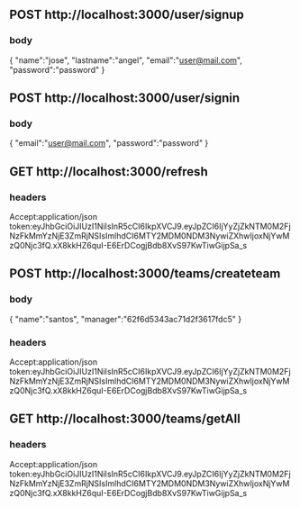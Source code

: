 ## POST http://localhost:3000/user/signup

### body

{
"name":"jose",
"lastname":"angel",
"email":"user@mail.com",
"password":"password"
}

## POST http://localhost:3000/user/signin

### body

{
"email":"user@mail.com",
"password":"password"
}

## GET http://localhost:3000/refresh

### headers

Accept:application/json
token:eyJhbGciOiJIUzI1NiIsInR5cCI6IkpXVCJ9.eyJpZCI6IjYyZjZkNTM0M2FjNzFkMmYzNjE3ZmRjNSIsImlhdCI6MTY2MDM0NDM3NywiZXhwIjoxNjYwMzQ0Njc3fQ.xX8kkHZ6quI-E6ErDCogjBdb8XvS97KwTiwGijpSa_s

## POST http://localhost:3000/teams/createteam

### body

{
"name":"santos",
"manager":"62f6d5343ac71d2f3617fdc5"
}

### headers

Accept:application/json
token:eyJhbGciOiJIUzI1NiIsInR5cCI6IkpXVCJ9.eyJpZCI6IjYyZjZkNTM0M2FjNzFkMmYzNjE3ZmRjNSIsImlhdCI6MTY2MDM0NDM3NywiZXhwIjoxNjYwMzQ0Njc3fQ.xX8kkHZ6quI-E6ErDCogjBdb8XvS97KwTiwGijpSa_s

## GET http://localhost:3000/teams/getAll

### headers

Accept:application/json
token:eyJhbGciOiJIUzI1NiIsInR5cCI6IkpXVCJ9.eyJpZCI6IjYyZjZkNTM0M2FjNzFkMmYzNjE3ZmRjNSIsImlhdCI6MTY2MDM0NDM3NywiZXhwIjoxNjYwMzQ0Njc3fQ.xX8kkHZ6quI-E6ErDCogjBdb8XvS97KwTiwGijpSa_s



